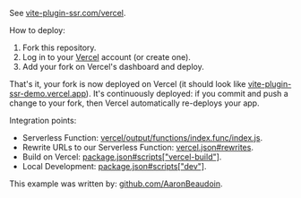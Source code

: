See [vite-plugin-ssr.com/vercel](https://vite-plugin-ssr.com/vercel).

How to deploy:
 1. Fork this repository.
 1. Log in to your [Vercel](https://vercel.com/) account (or create one).
 1. Add your fork on Vercel's dashboard and deploy.

That's it, your fork is now deployed on Vercel (it should look like [vite-plugin-ssr-demo.vercel.app](https://vite-plugin-ssr-demo.vercel.app)). It's continuously deployed: if you commit and push a change to your fork, then Vercel automatically re-deploys your app.

Integration points:
 - Serverless Function: [vercel/output/functions/index.func/index.js](vercel/output/functions/index.func/index.js).
 - Rewrite URLs to our Serverless Function: [vercel.json#rewrites](vercel.json).
 - Build on Vercel: [package.json#scripts["vercel-build"]](package.json).
 - Local Development: [package.json#scripts["dev"]](package.json).

This example was written by: [github.com/AaronBeaudoin](https://github.com/AaronBeaudoin).
